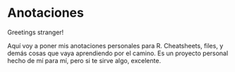 # Anotaciones
Greetings stranger!

Aquí voy a poner mis anotaciones personales para R. Cheatsheets, files, y demás cosas que vaya aprendiendo por el camino.
Es un proyecto personal hecho de mí para mí, pero si te sirve algo, excelente.


